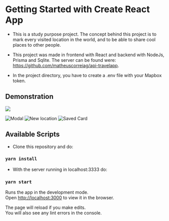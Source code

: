 # Getting Started with Create React App

- This is a study purpose project.
  The concept behind this project is to mark every visited location in the world, and to be
  able to share cool places to other people.

- This project was made in frontend with React and backend with NodeJs, Prisma and Sqlite.
  The server can be found were: <https://github.com/matheuscorreiag/api-travelapp>.

- In the project directory, you have to create a .env file with your Mapbox token.

## Demonstration

<img src="C:/Users/mathe/Desktop/inicial.png">

![Modal](C:/Users/mathe/Desktop/modal.png)
![New location](C:/Users/mathe/Desktop/localsalvo.png)
![Saved Card](C:/Users/mathe/Desktop/modal.png)

## Available Scripts

- Clone this repository and do:

### `yarn install`

- With the server running in localhost:3333 do:

### `yarn start`

Runs the app in the development mode.\
Open [http://localhost:3000](http://localhost:3000) to view it in the browser.

The page will reload if you make edits.\
You will also see any lint errors in the console.
